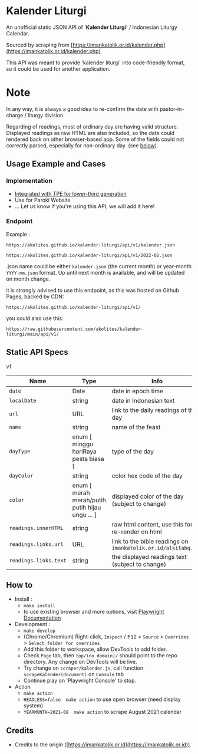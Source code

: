# Kalender Liturgi
An unofficial static JSON API of '__Kalender Liturgi__' / Indonesian Liturgy Calendar.

Sourced by scraping from [https://imankatolik.or.id/kalender.php](https://imankatolik.or.id/kalender.php)

This API was meant to provide 'kalender liturgi' into code-friendly format, so it could be used for another application.


# Note
In any way, it is always a good idea to re-confirm the date with pastor-in-charge / liturgy division.

Regarding of readings, most of ordinary day are having valid structure. Displayed readings as raw HTML are also included, so the date could rendered back on other browser-based app. Some of the fields could not correctly parsed, especially for non-ordinary day. (see [below](#static-api-specs)).


## Usage Example and Cases
### Implementation
- [Integrated with TPE for lower-third generation](https://github.com/akolites/lower-third/blob/main/dashboard/kalender.js)
- Use for Paroki Website
- ...
Let us know if you're using this API, we will add it here!

### Endpoint
Example : 

`https://akolites.github.io/kalender-liturgi/api/v1/kalender.json`

`https://akolites.github.io/kalender-liturgi/api/v1/2022-02.json`

.json name could be either `kalender.json` (the current month) or year-month `YYYY-mm.json` format. 
Up until next month is available, and will be updated on month change.

it is strongly advised to use this endpoint, as this was hosted on Github Pages, backed by CDN:

`https://akolites.github.io/kalender-liturgi/api/v1/`

you could also use this:

`https://raw.githubusercontent.com/akolites/kalender-liturgi/main/api/v1/` 


## Static API Specs

v1

| Name | Type | Info |
| ------------- | ------------- | ----- |
| `date` | Date | date in epoch time |
| `localDate` | string | date in Indonesian text |
| `url` | URL | link to the daily readings of the day |
| `name` | string | name of the feast |
| `dayType` | enum [ minggu hariRaya pesta biasa ] | type of the day |
| `dayColor` | string | color hex code of the day |
| `color` | enum [ merah merah/putih putih hijau ungu ... ] | displayed color of the day (subject to change) |
| `readings.innerHTML` | string | raw html content, use this for re-render on html |
| `readings.links.url` | URL | link to the bible readings on `imankatolik.or.id/alkitabq.php` |
| `readings.links.text` | string | the displayed readings text (subject to change) |


## How to
- Install : 
    - `make install`
    - to use existing browser and more options, visit [Playwright Documentation](playwright.dev)
- Development : 
    - `make develop`
    - (Chrome/Chromium) Right-click, `Inspect` / <kbd>F12</kbd> > `Source` > `Overrides` > `Select folder for overrides`
    - Add this folder to workspace, allow DevTools to add folder.
    - Check `Page` tab, then `top/(no domain)/` should point to the repo directory. Any change on DevTools will be live.
    - Try change on `scraper/kalender.js`, call function `scrapeKalender(document)` on `Console` tab
    - Continue play on 'Playwright Console' to stop.
- Action
    - `make action`
    - `HEADLESS=false  make action` to use open browser (need display system)
    - `YEARMONTH=2021-08  make action` to scrape August 2021 calendar


## Credits
- Credits to the origin ([https://imankatolik.or.id](https://imankatolik.or.id)).
